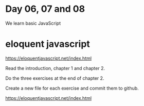 # Day 06, 07 and 08

We learn basic JavaScript

# eloquent javascript

https://eloquentjavascript.net/index.html

Read the introduction, chapter 1 and chapter 2.

Do the three exercises at the end of chapter 2.

Create a new file for each exercise and commit
them to github.

https://eloquentjavascript.net/index.html

